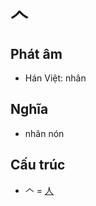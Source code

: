# 𠆢

## Phát âm
* Hán Việt: nhân

## Nghĩa
* nhân nón

## Cấu trúc
* 𠆢 = [人](人.md)

<script>window.HANZI_FIELD='𠆢';</script>